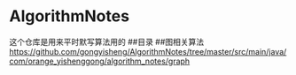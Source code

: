 # AlgorithmNotes

这个仓库是用来平时默写算法用的
##目录
##图相关算法 https://github.com/gongyisheng/AlgorithmNotes/tree/master/src/main/java/com/orange_yishenggong/algorithm_notes/graph
